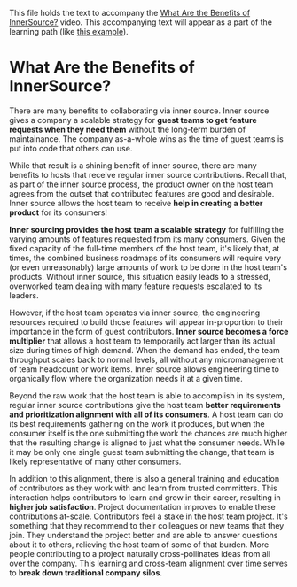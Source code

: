 This file holds the text to accompany the [What Are the Benefits of InnerSource?](https://www.safaribooksonline.com/videos/introduction-to-innersource/9781492041504/9781492041504-video321609) video.
This accompanying text will appear as a part of the learning path (like [this example](https://www.safaribooksonline.com/learning-paths/learning-path-lean/9781491999738/9781491946527-/part01ch01.html)).

# What Are the Benefits of InnerSource?

There are many benefits to collaborating via inner source.
Inner source gives a company a scalable strategy for **guest teams to get feature requests when they need them** without the long-term burden of maintainance.
The company as-a-whole wins as the time of guest teams is put into code that others can use.

While that result is a shining benefit of inner source, there are many benefits to hosts that receive regular inner source contributions.
Recall that, as part of the inner source process, the product owner on the host team agrees from the outset that contributed features are good and desirable.
Inner source allows the host team to receive **help in creating a better product** for its consumers!

**Inner sourcing provides the host team a scalable strategy** for fulfilling the varying amounts of features requested from its many consumers.
Given the fixed capacity of the full-time members of the host team, it's likely that, at times, the combined business roadmaps of its consumers will require very (or even unreasonably) large amounts of work to be done in the host team's products.
Without inner source, this situation easily leads to a stressed, overworked team dealing with many feature requests escalated to its leaders.

However, if the host team operates via inner source, the engineering resources required to build those features will appear in-proportion to their importance in the form of guest contributors.
**Inner source becomes a force multiplier** that allows a host team to temporarily act larger than its actual size during times of high demand.
When the demand has ended, the team throughput scales back to normal levels, all without any micromanagement of team headcount or work items.
Inner source allows engineering time to organically flow where the organization needs it at a given time.

Beyond the raw work that the host team is able to accomplish in its system, regular inner source contributions give the host team **better requirements and prioritization alignment with all of its consumers**.
A host team can do its best requirements gathering on the work it produces, but when the consumer itself is the one submitting the work the chances are much higher that the resulting change is aligned to just what the consumer needs.
While it may be only one single guest team submitting the change, that team is likely representative of many other consumers.

In addition to this alignment, there is also a general training and education of contributors as they work with and learn from trusted committers.
This interaction helps contributors to learn and grow in their career, resulting in **higher job satisfaction**. 
Project documentation improves to enable these contributions at-scale.
Contributors feel a stake in the host team project.
It's something that they recommend to their colleagues or new teams that they join.
They understand the project better and are able to answer questions about it to others, relieving the host team of some of that burden.
More people contributing to a project naturally cross-pollinates ideas from all over the company.
This learning and cross-team alignment over time serves to **break down traditional company silos**.
